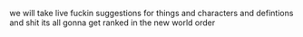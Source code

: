 we will take live fuckin suggestions for things and characters and defintions and shit its all gonna get ranked in the new world order
